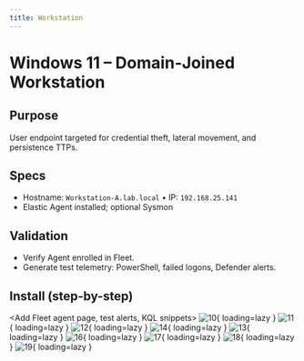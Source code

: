 ```yaml
---
title: Workstation
---
```


# Windows 11 – Domain‑Joined Workstation

## Purpose
User endpoint targeted for credential theft, lateral movement, and persistence TTPs.

## Specs
- Hostname: `Workstation-A.lab.local` • IP: `192.168.25.141`
- Elastic Agent installed; optional Sysmon

## Validation
- Verify Agent enrolled in Fleet.
- Generate test telemetry: PowerShell, failed logons, Defender alerts.

## Install (step-by-step)
<Add Fleet agent page, test alerts, KQL snippets>
![10](img/workstation/10.png){ loading=lazy }
![11](img/workstation/11.png){ loading=lazy }
![12](img/workstation/12.png){ loading=lazy }
![14](img/workstation/14.png){ loading=lazy }
![13](img/workstation/13.png){ loading=lazy }
![16](img/workstation/16.png){ loading=lazy }
![17](img/workstation/17.png){ loading=lazy }
![18](img/workstation/18.png){ loading=lazy }
![19](img/workstation/19.png){ loading=lazy }

